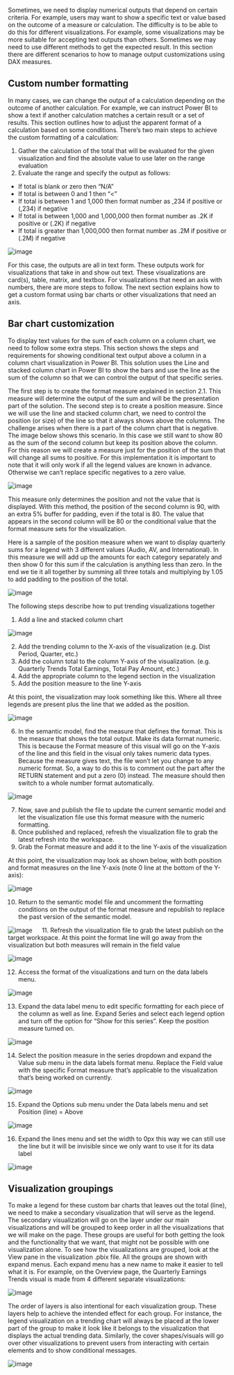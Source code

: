 Sometimes, we need to display numerical outputs that depend on certain criteria. For example, users may want to show a specific text or value based on the outcome of a measure or calculation. The difficulty is to be able to do this for different visualizations. For example, some visualizations may be more suitable for accepting text outputs than others. Sometimes we may need to use different methods to get the expected result. In this section there are different scenarios to how to manage output customizations using DAX measures.

## Custom number formatting
In many cases, we can change the output of a calculation depending on the outcome of another calculation. For example, we can instruct Power BI to show a text if another calculation matches a certain result or a set of results. This section outlines how to adjust the apparent format of a calculation based on some conditions. There’s two main steps to achieve the custom formatting of a calculation:
1. Gather the calculation of the total that will be evaluated for the given visualization and find the absolute value to use later on the range evaluation
2. Evaluate the range and specify the output as follows:
* If total is blank or zero then “N/A”
* If total is between 0 and 1 then “<”
* If total is between 1 and 1,000 then format number as ,234 if positive or (,234) if negative
* If total is between 1,000 and 1,000,000 then format number as .2K if positive or (.2K) if negative
* If total is greater than 1,000,000 then format number as .2M if positive or (.2M) if negative

![image](https://github.com/anusiner92/powerbicustomformat/assets/54285571/b0b8e5a7-b073-43af-b7d3-ec0fb7c46f9f)

For this case, the outputs are all in text form. These outputs work for visualizations that take in and show out text. These visualizations are card(s), table, matrix, and textbox. For visualizations that need an axis with numbers, there are more steps to follow. The next section explains how to get a custom format using bar charts or other visualizations that need an axis.

## Bar chart customization

To display text values for the sum of each column on a column chart, we need to follow some extra steps. This section shows the steps and requirements for showing conditional text output above a column in a column chart visualization in Power BI. This solution uses the Line and stacked column chart in Power BI to show the bars and use the line as the sum of the column so that we can control the output of that specific series.

The first step is to create the format measure explained in section 2.1. This measure will determine the output of the sum and will be the presentation part of the solution. The second step is to create a position measure. Since we will use the line and stacked column chart, we need to control the position (or size) of the line so that it always shows above the columns. The challenge arises when there is a part of the column chart that is negative. The image below shows this scenario. In this case we still want to show 80 as the sum of the second column but keep its position above the column. For this reason we will create a measure just for the position of the sum that will change all sums to positive. For this implementation it is important to note that it will only work if all the legend values are known in advance. Otherwise we can’t replace specific negatives to a zero value.

![image](https://github.com/anusiner92/powerbicustomformat/assets/54285571/b0d80a4b-b5ed-4db9-a074-a562c46c3ecb)

This measure only determines the position and not the value that is displayed. With this method, the position of the second column is 90, with an extra 5% buffer for padding, even if the total is 80. The value that appears in the second column will be 80 or the conditional value that the format measure sets for the visualization.

Here is a sample of the position measure when we want to display quarterly sums for a legend with 3 different values (Audio, AV, and International). In this measure we will add up the amounts for each category separately and then show 0 for this sum if the calculation is anything less than zero. In the end we tie it all together by summing all three totals and multiplying by 1.05 to add padding to the position of the total.

![image](https://github.com/anusiner92/powerbicustomformat/assets/54285571/423ec301-14e3-4acc-a653-bf6ddc431af7)

The following steps describe how to put trending visualizations together

1. Add a line and stacked column chart

![image](https://github.com/anusiner92/powerbicustomformat/assets/54285571/d5dab537-4cc5-4130-aead-844abd705178)

2. Add the trending column to the X-axis of the visualization (e.g. Dist Period, Quarter, etc.)
3. Add the column total to the column Y-axis of the visualization. (e.g. Quarterly Trends Total Earnings, Total Pay Amount, etc.)
4. Add the appropriate column to the legend section in the visualization
5. Add the position measure to the line Y-axis

At this point, the visualization may look something like this. Where all three legends are present plus the line that we added as the position.

![image](https://github.com/anusiner92/powerbicustomformat/assets/54285571/4d008349-6d54-48d3-9375-87646c322229)


6. In the semantic model, find the measure that defines the format. This is the measure that shows the total output. Make its data format numeric. This is because the Format measure of this visual will go on the Y-axis of the line and this field in the visual only takes numeric data types. Because the measure gives text, the file won’t let you change to any numeric format. So, a way to do this is to comment out the part after the RETURN statement and put a zero (0) instead. The measure should then switch to a whole number format automatically.

![image](https://github.com/anusiner92/powerbicustomformat/assets/54285571/703aaf8e-96e5-489f-ba16-7993ae1cf33a)

7. Now, save and publish the file to update the current semantic model and let the visualization file use this format measure with the numeric formatting.
8. Once published and replaced, refresh the visualization file to grab the latest refresh into the workspace.
9. Grab the Format measure and add it to the line Y-axis of the visualization

At this point, the visualization may look as shown below, with both position and format measures on the line Y-axis (note 0 line at the bottom of the Y-axis):

![image](https://github.com/anusiner92/powerbicustomformat/assets/54285571/f907c720-08d8-44f0-8982-1e2ceac0aa0f)

10. Return to the semantic model file and uncomment the formatting conditions on the output of the format measure and republish to replace the past version of the semantic model.

![image](https://github.com/anusiner92/powerbicustomformat/assets/54285571/6668ae3e-e208-4e05-9080-b7e95558f1f5)
 
11. Refresh the visualization file to grab the latest publish on the target workspace. At this point the format line will go away from the visualization but both measures will remain in the field value

![image](https://github.com/anusiner92/powerbicustomformat/assets/54285571/dd8e4e1b-8882-481a-91f1-4c3d7eabc17a)

12. Access the format of the visualizations and turn on the data labels menu. 

![image](https://github.com/anusiner92/powerbicustomformat/assets/54285571/ffb2067e-a7da-40fc-aa00-fb26ccf84cce)

13. Expand the data label menu to edit specific formatting for each piece of the column as well as line. Expand Series and select each legend option and turn off the option for “Show for this series”. Keep the position measure turned on.

![image](https://github.com/anusiner92/powerbicustomformat/assets/54285571/e7b9f28b-5295-41de-9eab-c3f5048e2519)
           
14. Select the position measure in the series dropdown and expand the Value sub menu in the data labels format menu. Replace the Field value with the specific Format measure that’s applicable to the visualization that’s being worked on currently.
        
![image](https://github.com/anusiner92/powerbicustomformat/assets/54285571/b599b3bb-868f-4f8f-84ad-42f1e455690b)

15. Expand the Options sub menu under the Data labels menu and set Position (line) = Above 

![image](https://github.com/anusiner92/powerbicustomformat/assets/54285571/2517d5ab-51d4-4e1f-97c9-686f7e698fe9)

16. Expand the lines menu and set the width to 0px this way we can still use the line but it will be invisible since we only want to use it for its data label 

![image](https://github.com/anusiner92/powerbicustomformat/assets/54285571/71c90b46-ed72-4fd7-a658-4f9ffd92014d)

## Visualization groupings
To make a legend for these custom bar charts that leaves out the total (line), we need to make a secondary visualization that will serve as the legend. The secondary visualization will go on the layer under our main visualizations and will be grouped to keep order in all the visualizations that we will make on the page. These groups are useful for both getting the look and the functionality that we want, that might not be possible with one visualization alone. To see how the visualizations are grouped, look at the View pane in the visualization .pbix file. All the groups are shown with expand menus. Each expand menu has a new name to make it easier to tell what it is. For example, on the Overview page, the Quarterly Earnings Trends visual is made from 4 different separate visualizations:

![image](https://github.com/anusiner92/powerbicustomformat/assets/54285571/f9b14d77-ceec-48f4-98ab-3493b76f9d95)

The order of layers is also intentional for each visualization group. These layers help to achieve the intended effect for each group. For instance, the legend visualization on a trending chart will always be placed at the lower part of the group to make it look like it belongs to the visualization that displays the actual trending data. Similarly, the cover shapes/visuals will go over other visualizations to prevent users from interacting with certain elements and to show conditional messages.

![image](https://github.com/anusiner92/powerbicustomformat/assets/54285571/c6cd63fe-fef4-4282-bf60-77a7945f00a9)
